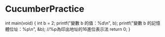 # CucumberPractice

int main(void) {
    int b = 2;
    printf("變數 b 的值：%d\n", b);
    printf("變數 b 的記憶體位址：%p\n", &b); //%p為印出地址的16進位表示法
    return 0;
}
